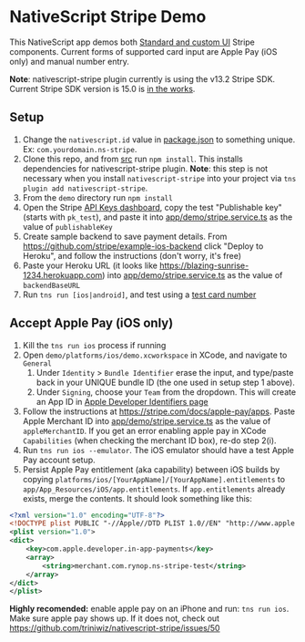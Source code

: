 # NativeScript Stripe  Demo

This  NativeScript app demos both [Standard and custom UI](https://stripe.com/docs/mobile/ios#standard-custom-components) Stripe components.  Current forms of supported card input are Apple Pay (iOS only) and manual number entry.

**Note**: nativescript-stripe plugin currently is using the v13.2 Stripe SDK.  Current Stripe SDK version is 15.0 is [in the works](https://github.com/triniwiz/nativescript-stripe/issues/51).

## Setup

1.  Change the `nativescript.id` value in [package.json](./package.json) to something unique.  Ex: `com.yourdomain.ns-stripe`.
1.  Clone this repo, and from [src](../src) run `npm install`.  This installs dependencies for nativescript-stripe plugin.  **Note**: this step is not necessary when you install `nativescript-stripe` into your project via `tns plugin add nativescript-stripe`.
1.  From the `demo` directory run `npm install`
1.  Open the Stripe [API Keys dashboard](https://dashboard.stripe.com/account/apikeys), copy the test "Publishable key" (starts with `pk_test`), and paste it into [app/demo/stripe.service.ts](./app/demo/stripe.service.ts) as the value of `publishableKey`
1.  Create sample backend to save payment details. From https://github.com/stripe/example-ios-backend click "Deploy to Heroku", and follow the instructions (don't worry, it's free)
1.  Paste your Heroku URL (it looks like https://blazing-sunrise-1234.herokuapp.com) into [app/demo/stripe.service.ts](./app/demo/stripe.service.ts) as the value of `backendBaseURL`
1.  Run `tns run [ios|android]`, and test using a [test card number](https://stripe.com/docs/testing)

## Accept Apple Pay (iOS only)

1.  Kill the `tns run ios` process if running
1.  Open `demo/platforms/ios/demo.xcworkspace` in XCode, and navigate to `General`
    1.  Under `Identity` > `Bundle Identifier` erase the input, and type/paste back in your UNIQUE bundle ID (the one used in setup step 1 above).
    1.  Under `Signing`,  choose your `Team` from the dropdown.  This will create an App ID in [Apple Developer Identifiers page](https://developer.apple.com/account/ios/identifier/bundle)
1.  Follow the instructions at https://stripe.com/docs/apple-pay/apps.  Paste Apple Merchant ID into [app/demo/stripe.service.ts](./app/demo/stripe.service.ts) as the value of `appleMerchantID`.  If you get an error enabling apple pay in XCode `Capabilities` (when checking the merchant ID box), re-do step 2(i).
1.  Run `tns run ios --emulator`.  The iOS emulator should have a test Apple Pay account setup.
1.  Persist Apple Pay entitlement (aka capability) between iOS builds by copying `platforms/ios/[YourAppName]/[YourAppName].entitlements` to `app/App_Resources/iOS/app.entitlements`.  If `app.entitlements` already exists, merge the contents.  It should look something like this:
```xml
<?xml version="1.0" encoding="UTF-8"?>
<!DOCTYPE plist PUBLIC "-//Apple//DTD PLIST 1.0//EN" "http://www.apple.com/DTDs/PropertyList-1.0.dtd">
<plist version="1.0">
<dict>
	<key>com.apple.developer.in-app-payments</key>
	<array>
		<string>merchant.com.rynop.ns-stripe-test</string>
	</array>
</dict>
</plist>
```

**Highly recomended:** enable apple pay on an iPhone and run: `tns run ios`.  Make sure apple pay shows up.  If it does not, check out https://github.com/triniwiz/nativescript-stripe/issues/50
